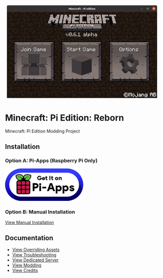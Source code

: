 <center>

![Start Screen](images/start.png)

</center>

# Minecraft: Pi Edition: Reborn
Minecraft: Pi Edition Modding Project

## Installation

### Option A: Pi-Apps (Raspberry Pi Only)
[![Pi-Apps](https://github.com/Botspot/pi-apps/blob/master/icons/badge.png?raw=true)](https://github.com/Botspot/pi-apps)

### Option B: Manual Installation
[View Manual Installation](docs/INSTALL.md)

## Documentation
- [View Overriding Assets](docs/OVERRIDING_ASSETS.md)
- [View Troubleshooting](docs/TROUBLESHOOTING.md)
- [View Dedicated Server](docs/DEDICATED_SERVER.md)
- [View Modding](docs/MODDING.md)
- [View Credits](docs/CREDITS.md)